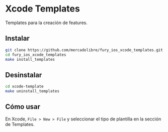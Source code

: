 # Xcode Templates

Templates para la creación de features.

## Instalar

```bash
git clone https://github.com/mercadolibre/fury_ios_xcode_templates.git
cd fury_ios_xcode_templates
make install_templates
```

## Desinstalar
```bash
cd xcode-template
make uninstall_templates
```

## Cómo usar
En Xcode, ``File > New > File`` y seleccionar el tipo de plantilla en la sección de Templates.

